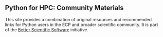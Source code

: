 ## Python for HPC: Community Materials

This site provides a combination of original resources and recommended links for Python users in
the ECP and broader scientific community. It is part of the [Better Scientific Software](https://bssw.io/) initiative.
